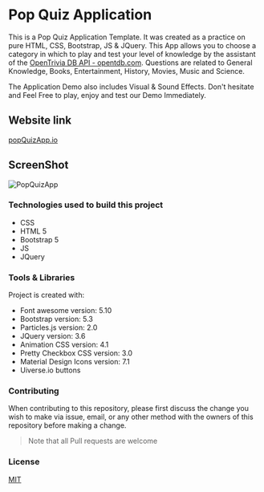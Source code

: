 # Pop Quiz Application

This is a Pop Quiz Application Template. It was created as a practice on pure HTML, CSS, Bootstrap, JS & JQuery.
This App allows you to choose a category in which to play and test your level of knowledge by the assistant of the [OpenTrivia DB API - opentdb.com](https://opentdb.com/api_config.php/). Questions are related to General Knowledge, Books, Entertainment, History, Movies, Music and Science.

The Application Demo also includes Visual & Sound Effects. Don't hesitate and Feel Free to play, enjoy and test our Demo Immediately.

## Website link 

[popQuizApp.io](https://raniamhelmy.github.io/popQuizApp/)

## ScreenShot

![PopQuizApp](https://user-images.githubusercontent.com/93358372/223661022-280ffc11-d10b-4b13-a27b-7f864ee3eeb2.jpg)



### Technologies used to build this project

<ul>
  <li>CSS</li>
  <li>HTML 5</li>
  <li>Bootstrap 5</li>
  <li>JS</li>
  <li>JQuery</li>
 </ul>
  
### Tools & Libraries  

Project is created with:

* Font awesome version: 5.10
* Bootstrap version: 5.3
* Particles.js version: 2.0
* JQuery version: 3.6
* Animation CSS version: 4.1
* Pretty Checkbox CSS version: 3.0
* Material Design Icons version: 7.1
* Uiverse.io buttons

### Contributing

When contributing to this repository, please first discuss the change you wish to make via issue, email, or any other method with the owners of this repository before making a change.

>Note that all Pull requests are welcome

### License
[MIT](https://choosealicense.com/licenses/mit/)
